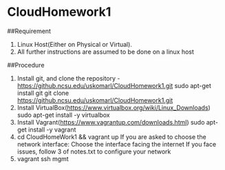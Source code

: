 # CloudHomework1

##Requirement
1. Linux Host(Either on Physical or Virtual).
2. All further instructions are assumed to be done on a linux host

##Procedure
1. Install git, and clone the repository - https://github.ncsu.edu/uskomarl/CloudHomework1.git
   sudo apt-get install git
   git clone https://github.ncsu.edu/uskomarl/CloudHomework1.git
2. Install VirtualBox(https://www.virtualbox.org/wiki/Linux_Downloads)
   sudo apt-get install -y virtualbox
3. Install Vagrant(https://www.vagrantup.com/downloads.html)
   sudo apt-get install -y vagrant
4. cd CloudHomeWork1 && vagrant up
   If you are asked to choose the network interface: Choose the interface facing the internet
   If you face issues, follow 3 of notes.txt to configure your network
5. vagrant ssh mgmt
